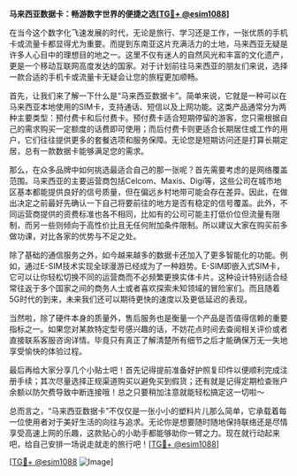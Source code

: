 **马来西亚数据卡：畅游数字世界的便捷之选[[TG💪+ @esim1088](https://t.me/s/esim1088)]**

在当今这个数字化飞速发展的时代，无论是旅行、学习还是工作，一张优质的手机卡或流量卡都显得尤为重要。而提到东南亚这片充满活力的土地，马来西亚无疑是许多人心目中的理想目的地之一。这里不仅有迷人的自然风光和丰富的文化遗产，更是一个移动互联网高度发达的国家。对于计划前往马来西亚的朋友们来说，选择一款合适的手机卡或流量卡无疑会让您的旅程更加顺畅。

首先，让我们来了解一下什么是“马来西亚数据卡”。简单来说，它就是一种可以在马来西亚本地使用的SIM卡，支持通话、短信以及上网功能。这类产品通常分为两种主要类型：预付费卡和后付费卡。预付费卡适合短期停留的游客，您只需根据自己的需求购买一定额度的话费即可使用；而后付费卡则更适合长期居住或工作的用户，它们往往提供更多的套餐选项和服务保障。无论您是短期访问还是打算长期定居，总有一款数据卡能够满足您的需求。

那么，在众多品牌中如何挑选最适合自己的那一张呢？首先需要考虑的是网络覆盖范围。马来西亚的主要运营商包括Celcom、Maxis、Digi等，这些公司在城市地区基本都能提供良好的信号质量，但在偏远乡村地带可能会存在差异。因此，在做出决定之前最好先确认一下自己将要前往的地方是否有稳定的信号覆盖。此外，不同运营商提供的资费标准也各不相同，比如有的公司可能主打低价位但流量有限制，而另一些则倾向于高性价比且无任何附加条件限制。所以建议大家在购买前多做功课，对比各家的优势与不足之处。

除了基础的通信服务之外，如今越来越多的数据卡还加入了更多智能化的功能。例如，通过E-SIM技术实现全球漫游已经成为了一种趋势。E-SIM即嵌入式SIM卡，它可以让你轻松切换不同的运营商而不必频繁更换实体卡片。这种设计特别适合经常往返于多个国家之间的商务人士或者喜欢探索未知领域的冒险家们。而且随着5G时代的到来，未来我们还可以期待更快的速度以及更低延迟的表现。

当然啦，除了硬件本身的质量外，售后服务也是衡量一个产品是否值得信赖的重要指标之一。如果您对某款特定型号感兴趣的话，不妨花点时间去查阅相关评价或者直接联系客服咨询详情。毕竟只有真正了解清楚所有细节之后才能确保万无一失地享受愉快的体验过程。

最后再给大家分享几个小贴士吧！首先记得提前准备好护照复印件以便顺利完成注册手续；其次尽量选择正规渠道购买以避免买到假货；还有就是记得定期检查账户余额以防欠费导致中断连接哦！总之只要稍加注意就能轻松搞定这一切啦～

总而言之，“马来西亚数据卡”不仅仅是一张小小的塑料片儿那么简单，它承载着每一位使用者对于美好生活的向往与追求。无论你是想要随时随地保持联络还是尽情享受高速上网的乐趣，这款贴心的小助手都能够助你一臂之力。现在就行动起来吧，给自己安排一场说走就走的旅行吧！[[TG💪+ @esim1088](https://t.me/s/esim1088)]

[[TG💪+ @esim1088](https://t.me/s/esim1088) ![Image](https://i.postimg.cc/4NQfJmqS/Snipaste-2025-05-13-00-14-12.png)]